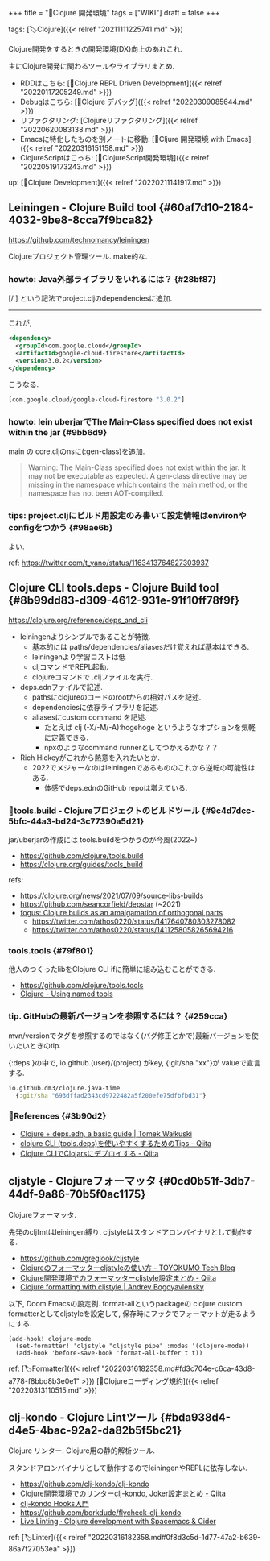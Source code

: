 +++
title = "📝Clojure 開発環境"
tags = ["WIKI"]
draft = false
+++

tags: [🏷Clojure]({{< relref "20211111225741.md" >}})

Clojure開発をするときの開発環境(DX)向上のあれこれ.

主にClojure開発に関わるツールやライブラリまとめ.

-   RDDはこちら:  [📝Clojure REPL Driven Development]({{< relref "20220117205249.md" >}})
-   Debugはこちら: [📝Clojure デバッグ]({{< relref "20220309085644.md" >}})
-   リファクタリング: [Clojureリファクタリング]({{< relref "20220620083138.md" >}})
-   Emacsに特化したものを別ノートに移動: [📝Cljure 開発環境 with Emacs]({{< relref "20220316151158.md" >}})
-   ClojureScriptはこっち: [📝ClojureScript開発環境]({{< relref "20220519173243.md" >}})

up: [📂Clojure Development]({{< relref "20220211141917.md" >}})


## Leiningen - Clojure Build tool {#60af7d10-2184-4032-9be8-8cca7f9bca82}

<https://github.com/technomancy/leiningen>

Clojureプロジェクト管理ツール. make的な.


### howto: Java外部ライブラリをいれるには？ {#28bf87}

[<groupId>/<artifactId> <version>] という記法でproject.cljのdependenciesに追加.

---

これが,

```xml
<dependency>
  <groupId>com.google.cloud</groupId>
  <artifactId>google-cloud-firestore</artifactId>
  <version>3.0.2</version>
</dependency>
```

こうなる.

```clojure
[com.google.cloud/google-cloud-firestore "3.0.2"]
```


### howto: lein uberjarでThe Main-Class specified does not exist within the jar {#9bb6d9}

main の core.cljのnsに(:gen-class)を追加.

> Warning: The Main-Class specified does not exist within the jar. It may not be
executable as expected. A gen-class directive may be missing in the namespace
which contains the main method, or the namespace has not been AOT-compiled.


### tips: project.cljにビルド用設定のみ書いて設定情報はenvironやconfigをつかう {#98ae6b}

よい.

ref: <https://twitter.com/t_yano/status/1163413764827303937>


## Clojure CLI tools.deps - Clojure Build tool {#8b99dd83-d309-4612-931e-91f10ff78f9f}

<https://clojure.org/reference/deps_and_cli>

-   leiningenよりシンプルであることが特徴.
    -   基本的には paths/dependencies/aliasesだけ覚えれば基本はできる.
    -   leiningenより学習コストは低
    -   cljコマンドでREPL起動.
    -   clojureコマンドで .cljファイルを実行.
-   deps.ednファイルで記述.
    -   pathsにclojureのコードのrootからの相対パスを記述.
    -   dependenciesに依存ライブラリを記述.
    -   aliasesにcustom command を記述.
        -   たとえば clj (-X/-M/-A):hogehoge というようなオプションを気軽に定義できる.
        -   npxのようなcommand runnerとしてつかえるかな？？
-   Rich Hickeyがこれから熱意を入れたいとか.
    -   2022でメジャーなのはleiningenであるもののこれから逆転の可能性はある.
        -   体感でdeps.ednのGitHub repoは増えている.


### 📝tools.build - Clojureプロジェクトのビルドツール {#9c4d7dcc-5bfc-44a3-bd24-3c77390a5d21}

jar/uberjarの作成には tools.buildをつかうのが今風(2022~)

-   <https://github.com/clojure/tools.build>
-   <https://clojure.org/guides/tools_build>

refs:

-   <https://clojure.org/news/2021/07/09/source-libs-builds>
-   <https://github.com/seancorfield/depstar> (~2021)
-   [fogus: Clojure builds as an amalgamation of orthogonal parts](http://blog.fogus.me/2021/07/20/clojure-builds-as-an-amalgamation-of-orthogonal-parts/)
    -   <https://twitter.com/athos0220/status/1417640780303278082>
    -   <https://twitter.com/athos0220/status/1411258058265694216>


### tools.tools {#79f801}

他人のつくったlibをClojure CLI ifに簡単に組み込むことができる.

-   <https://github.com/clojure/tools.tools>
-   [Clojure - Using named tools](https://clojure.org/reference/deps_and_cli#_using_named_tools)


### tip. GitHubの最新バージョンを参照するには？ {#259cca}

mvn/versionでタグを参照するのではなく(バグ修正とかで)最新バージョンを使いたいときのtip.

{:deps }の中で, io.github.(user)/(project) がkey, {:git/sha "xx"}が
valueで宣言する.

```clojure
io.github.dm3/clojure.java-time
  {:git/sha "693dffad2343cd9722482a5f200efe75dfbfbd31"}
```


### 🔗References {#3b90d2}

-   [Clojure + deps.edn, a basic guide | Tomek Wałkuski](https://tomekw.com/clojure-deps-edn-a-basic-guide/)
-   [clojure CLI (tools.deps)を使いやすくするためのTips - Qiita](https://qiita.com/k2nakamura/items/03eed17a06a4b963dac5)
-   [Clojure CLIでClojarsにデプロイする - Qiita](https://qiita.com/totakke/items/e20405be6c2cf55ec9ac)


## cljstyle - Clojureフォーマッタ {#0cd0b51f-3db7-44df-9a86-70b5f0ac1175}

Clojureフォーマッタ.

先発のcljfmtはleiningen縛り. cljstyleはスタンドアロンバイナリとして動作する.

-   <https://github.com/greglook/cljstyle>
-   [Clojureのフォーマッターcljstyleの使い方 - TOYOKUMO Tech Blog](https://tech.toyokumo.co.jp/entry/format-clojure-code-using-cljstyle)
-   [Clojure開発環境でのフォーマッターcljstyle設定まとめ - Qiita](https://qiita.com/lagenorhynque/items/a5d83b4a36a1cf1cacbe)
-   [Clojure formatting with cljstyle | Andrey Bogoyavlensky](https://bogoyavlensky.com/blog/clojure-formatting-cljstyle/)

以下, Doom Emacsの設定例. format-allというpackageの
clojure custom formatterとしてcljstyleを設定して,
保存時にフックでフォーマットが走るようにする.

```emacs-lisp
(add-hook! clojure-mode
  (set-formatter! 'cljstyle "cljstyle pipe" :modes '(clojure-mode))
  (add-hook 'before-save-hook 'format-all-buffer t t))
```

ref: [🏷Formatter]({{< relref "20220316182358.md#fd3c704e-c6ca-43d8-a778-f8bbd8b3e0e1" >}}) [📝Clojureコーディング規約]({{< relref "20220313110515.md" >}})


## clj-kondo - Clojure Lintツール {#bda938d4-d4e5-4bac-92a2-da82b5f5bc21}

Clojure リンター. Clojure用の静的解析ツール.

スタンドアロンバイナリとして動作するのでleiningenやREPLに依存しない.

-   <https://github.com/clj-kondo/clj-kondo>
-   [Clojure開発環境でのリンターclj-kondo, Joker設定まとめ - Qiita](https://qiita.com/lagenorhynque/items/dd9d6a1d97cbea738bc0)
-   [clj-kondo Hooks入門](https://zenn.dev/uochan/articles/2020-12-09-clj-kondo-hooks)
-   <https://github.com/borkdude/flycheck-clj-kondo>
-   [Live Linting · Clojure development with Spacemacs & Cider](https://practical.li/spacemacs/improving-code/live-linting.html)

ref: [🏷Linter]({{< relref "20220316182358.md#0f8d3c5d-1d77-47a2-b639-86a7f27053ea" >}})
